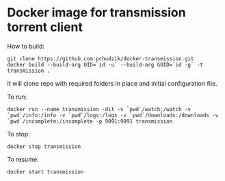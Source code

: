 # Docker image for transmission torrent client

How to build:

```
git clone https://github.com:pchudzik/docker-transmission.git
docker build --build-arg UID=`id -u` --build-arg GUID=`id -g` -t transmission .
```
It will clone repo with required folders in place and initial configuration file.

To run:

```docker run --name transmission -dit -v `pwd`/watch:/watch -v `pwd`/info:/info -v `pwd`/logs:/logs -v `pwd`/downloads:/downloads -v `pwd`/incomplete:/incomplete -p 9091:9091 transmission```

To stop:

```docker stop transmission```

To resume:

```docker start transmission```
